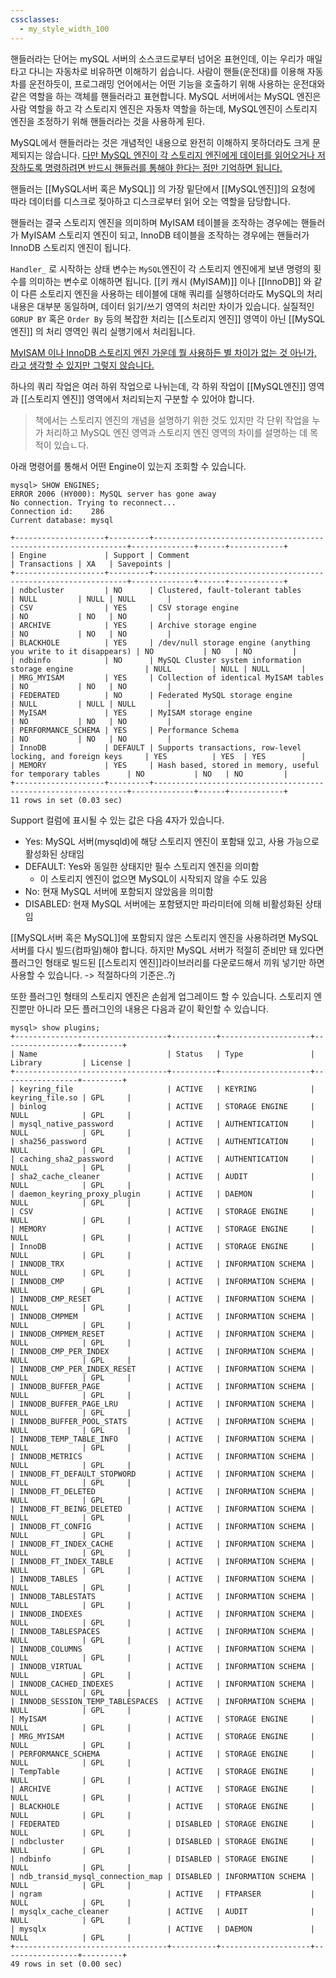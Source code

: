 ```yaml
---
cssclasses:
  - my_style_width_100
---
```


핸들러라는 단어는 mySQL 서버의 소스코드로부터 넘어온 표현인데, 이는 우리가 매일 타고 다니는 자동차로 비유하면 이해하기 쉽습니다.
사람이 핸들(운전대)를 이용해 자동차를 운전하듯이, 프로그래밍 언어에서는 어떤 기능을 호출하기 위해 사용하는 운전대와 같은 역할을 하는 객체를 핸들러라고 표현합니다. 
MySQL 서버에서는 MySQL 엔진은 사람 역할을 하고 각 스토리지 엔진은 자동차 역할을 하는데, MySQL엔진이 스토리지 엔진을 조정하기 위해 핸들러라는 것을 사용하게 된다.

MySQL에서 핸들러라는 것은 개념적인 내용으로 완전히 이해하지 못하더라도 크게 문제되지는 않습니다.
<u>다만 MySQL 엔진이 각 스토리지 엔진에게 데이터를 읽어오거나 저장하도록 명령하려면 반드시 핸들러를 통해야 한다는 점만 기억하면 됩니다.</u>

핸들러는 [[MySQL서버 혹은 MySQL]] 의 가장  밑단에서 [[MySQL엔진]]의 요청에 따라 데이터를 디스크로 젖아하고 디스크로부터 읽어 오는 역할을 담당합니다.

핸들러는 결국 스토리지 엔진을 의미하며 MyISAM 테이블을 조작하는 경우에는 핸들러가 MyISAM 스토리지 엔진이 되고, InnoDB 테이블을 조작하는 경우에는 핸들러가 InnoDB 스토리지 엔진이 됩니다.


`Handler_` 로 시작하는 상태 변수는 `MySQL`엔진이 각 스토리지 엔진에게 보낸 명령의 횟수를 의미하는 변수로 이해하면 됩니다.
[[키 캐시 (MyISAM)]] 이나 [[InnoDB]] 와 같이 다른 소토리지 엔진을 사용하는 테이블에 대해 쿼리를 실행하더라도 MySQL의 처리 내용은 대부분 동일하며, 데이터 읽기/쓰기 영역의 처리만 차이가 있습니다. 실질적인 `GORUP BY` 혹은 `Order By` 등의 복잡한 처리는 [[스토리지 엔진]] 영역이 아닌 [[MySQL엔진]] 의 처리 영역인 쿼리 실행기에서 처리됩니다. 

<u>MyISAM 이나 InnoDB 스토리지 엔진 가운데 뭘 사용하든 별 차이가 없는 것 아닌가, 라고 생각할 수 있지만 그렇지 않습니다.</u>

하나의 쿼리 작업은 여러 하위 작업으로 나뉘는데, 각 하위 작업이 [[MySQL엔진]] 영역과 [[스토리지 엔진]] 영역에서 처리되는지 구분할 수 있어야 합니다.
> 책에서는 스토리지 엔진의 개념을 설명하기 위한 것도 있지만 각 단위 작업을 누가 처리하고 MySQL 엔진 영역과 스토리지 엔진 영역의 차이를 설명하는 데 목적이 있습ㄴ다.

아래 명령어를 통해서 어떤 Engine이 있는지 조회할 수 있습니다.
```mysql
mysql> SHOW ENGINES;
ERROR 2006 (HY000): MySQL server has gone away
No connection. Trying to reconnect...
Connection id:    286
Current database: mysql

+--------------------+---------+----------------------------------------------------------------+--------------+------+------------+
| Engine             | Support | Comment                                                        | Transactions | XA   | Savepoints |
+--------------------+---------+----------------------------------------------------------------+--------------+------+------------+
| ndbcluster         | NO      | Clustered, fault-tolerant tables                               | NULL         | NULL | NULL       |
| CSV                | YES     | CSV storage engine                                             | NO           | NO   | NO         |
| ARCHIVE            | YES     | Archive storage engine                                         | NO           | NO   | NO         |
| BLACKHOLE          | YES     | /dev/null storage engine (anything you write to it disappears) | NO           | NO   | NO         |
| ndbinfo            | NO      | MySQL Cluster system information storage engine                | NULL         | NULL | NULL       |
| MRG_MYISAM         | YES     | Collection of identical MyISAM tables                          | NO           | NO   | NO         |
| FEDERATED          | NO      | Federated MySQL storage engine                                 | NULL         | NULL | NULL       |
| MyISAM             | YES     | MyISAM storage engine                                          | NO           | NO   | NO         |
| PERFORMANCE_SCHEMA | YES     | Performance Schema                                             | NO           | NO   | NO         |
| InnoDB             | DEFAULT | Supports transactions, row-level locking, and foreign keys     | YES          | YES  | YES        |
| MEMORY             | YES     | Hash based, stored in memory, useful for temporary tables      | NO           | NO   | NO         |
+--------------------+---------+----------------------------------------------------------------+--------------+------+------------+
11 rows in set (0.03 sec)
```

Support 컬럼에 표시될 수 있는 값은 다음 4자가 있습니다.
- Yes: MySQL 서버(mysqld)에 해당 스토리지 엔진이 포함돼 있고, 사용 가능으로 활성화된 상태임
- DEFAULT: Yes와 동일한 상태지만 필수 스토리지 엔진을 의미함
	- 이 스토리지 엔진이 없으면 MySQL이 시작되지 않을 수도 있음
- No: 현재 MySQL 서버에 포함되지 않았음을 의미함
- DISABLED: 현재 MySQL 서버에는 포함됐지만 파라미터에 의해 비활성화된 상태임

[[MySQL서버 혹은 MySQL]]에 포함되지 않은 스토리지 엔진을 사용하려면 MySQL 서버를 다시 빌드(컴파일)해야 합니다.
하지만 MySQL 서버가 적절히 준비만 돼 있다면 플러그인 형태로 빌드된 [[스토리지 엔진]]라이브러리를 다운로드해서 끼워 넣기만 하면 사용할 수 있습니다. 
-> 적절하다의 기준은..?j

또한 플러그인 형태의 스토리지 엔진은 손쉽게 업그레이드 할 수 있습니다.  스토리지 엔진뿐만 아니라 모든 플러그인의 내용은 다음과 같이 확인할 수 있습니다.

```mysql
mysql> show plugins;
+----------------------------------+----------+--------------------+-----------------+---------+
| Name                             | Status   | Type               | Library         | License |
+----------------------------------+----------+--------------------+-----------------+---------+
| keyring_file                     | ACTIVE   | KEYRING            | keyring_file.so | GPL     |
| binlog                           | ACTIVE   | STORAGE ENGINE     | NULL            | GPL     |
| mysql_native_password            | ACTIVE   | AUTHENTICATION     | NULL            | GPL     |
| sha256_password                  | ACTIVE   | AUTHENTICATION     | NULL            | GPL     |
| caching_sha2_password            | ACTIVE   | AUTHENTICATION     | NULL            | GPL     |
| sha2_cache_cleaner               | ACTIVE   | AUDIT              | NULL            | GPL     |
| daemon_keyring_proxy_plugin      | ACTIVE   | DAEMON             | NULL            | GPL     |
| CSV                              | ACTIVE   | STORAGE ENGINE     | NULL            | GPL     |
| MEMORY                           | ACTIVE   | STORAGE ENGINE     | NULL            | GPL     |
| InnoDB                           | ACTIVE   | STORAGE ENGINE     | NULL            | GPL     |
| INNODB_TRX                       | ACTIVE   | INFORMATION SCHEMA | NULL            | GPL     |
| INNODB_CMP                       | ACTIVE   | INFORMATION SCHEMA | NULL            | GPL     |
| INNODB_CMP_RESET                 | ACTIVE   | INFORMATION SCHEMA | NULL            | GPL     |
| INNODB_CMPMEM                    | ACTIVE   | INFORMATION SCHEMA | NULL            | GPL     |
| INNODB_CMPMEM_RESET              | ACTIVE   | INFORMATION SCHEMA | NULL            | GPL     |
| INNODB_CMP_PER_INDEX             | ACTIVE   | INFORMATION SCHEMA | NULL            | GPL     |
| INNODB_CMP_PER_INDEX_RESET       | ACTIVE   | INFORMATION SCHEMA | NULL            | GPL     |
| INNODB_BUFFER_PAGE               | ACTIVE   | INFORMATION SCHEMA | NULL            | GPL     |
| INNODB_BUFFER_PAGE_LRU           | ACTIVE   | INFORMATION SCHEMA | NULL            | GPL     |
| INNODB_BUFFER_POOL_STATS         | ACTIVE   | INFORMATION SCHEMA | NULL            | GPL     |
| INNODB_TEMP_TABLE_INFO           | ACTIVE   | INFORMATION SCHEMA | NULL            | GPL     |
| INNODB_METRICS                   | ACTIVE   | INFORMATION SCHEMA | NULL            | GPL     |
| INNODB_FT_DEFAULT_STOPWORD       | ACTIVE   | INFORMATION SCHEMA | NULL            | GPL     |
| INNODB_FT_DELETED                | ACTIVE   | INFORMATION SCHEMA | NULL            | GPL     |
| INNODB_FT_BEING_DELETED          | ACTIVE   | INFORMATION SCHEMA | NULL            | GPL     |
| INNODB_FT_CONFIG                 | ACTIVE   | INFORMATION SCHEMA | NULL            | GPL     |
| INNODB_FT_INDEX_CACHE            | ACTIVE   | INFORMATION SCHEMA | NULL            | GPL     |
| INNODB_FT_INDEX_TABLE            | ACTIVE   | INFORMATION SCHEMA | NULL            | GPL     |
| INNODB_TABLES                    | ACTIVE   | INFORMATION SCHEMA | NULL            | GPL     |
| INNODB_TABLESTATS                | ACTIVE   | INFORMATION SCHEMA | NULL            | GPL     |
| INNODB_INDEXES                   | ACTIVE   | INFORMATION SCHEMA | NULL            | GPL     |
| INNODB_TABLESPACES               | ACTIVE   | INFORMATION SCHEMA | NULL            | GPL     |
| INNODB_COLUMNS                   | ACTIVE   | INFORMATION SCHEMA | NULL            | GPL     |
| INNODB_VIRTUAL                   | ACTIVE   | INFORMATION SCHEMA | NULL            | GPL     |
| INNODB_CACHED_INDEXES            | ACTIVE   | INFORMATION SCHEMA | NULL            | GPL     |
| INNODB_SESSION_TEMP_TABLESPACES  | ACTIVE   | INFORMATION SCHEMA | NULL            | GPL     |
| MyISAM                           | ACTIVE   | STORAGE ENGINE     | NULL            | GPL     |
| MRG_MYISAM                       | ACTIVE   | STORAGE ENGINE     | NULL            | GPL     |
| PERFORMANCE_SCHEMA               | ACTIVE   | STORAGE ENGINE     | NULL            | GPL     |
| TempTable                        | ACTIVE   | STORAGE ENGINE     | NULL            | GPL     |
| ARCHIVE                          | ACTIVE   | STORAGE ENGINE     | NULL            | GPL     |
| BLACKHOLE                        | ACTIVE   | STORAGE ENGINE     | NULL            | GPL     |
| FEDERATED                        | DISABLED | STORAGE ENGINE     | NULL            | GPL     |
| ndbcluster                       | DISABLED | STORAGE ENGINE     | NULL            | GPL     |
| ndbinfo                          | DISABLED | STORAGE ENGINE     | NULL            | GPL     |
| ndb_transid_mysql_connection_map | DISABLED | INFORMATION SCHEMA | NULL            | GPL     |
| ngram                            | ACTIVE   | FTPARSER           | NULL            | GPL     |
| mysqlx_cache_cleaner             | ACTIVE   | AUDIT              | NULL            | GPL     |
| mysqlx                           | ACTIVE   | DAEMON             | NULL            | GPL     |
+----------------------------------+----------+--------------------+-----------------+---------+
49 rows in set (0.00 sec)
```